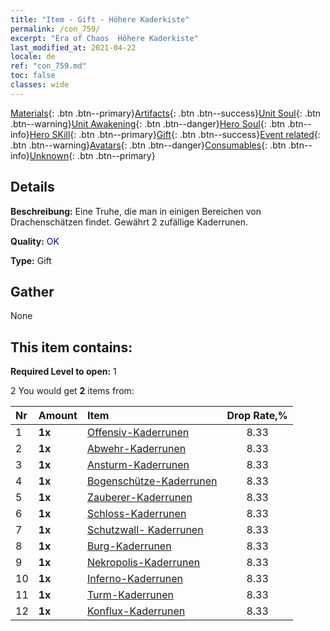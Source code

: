 ```yaml
---
title: "Item - Gift - Höhere Kaderkiste"
permalink: /con_759/
excerpt: "Era of Chaos  Höhere Kaderkiste"
last_modified_at: 2021-04-22
locale: de
ref: "con_759.md"
toc: false
classes: wide
---
```

 [Materials](/ItemsDE/){: .btn .btn--primary}[Artifacts](/ItemsDE/Artifacts/){: .btn .btn--success}[Unit Soul](/ItemsDE/UnitSoul/){: .btn .btn--warning}[Unit Awakening](/ItemsDE/UnitAwakening/){: .btn .btn--danger}[Hero Soul](/ItemsDE/HeroSoul/){: .btn .btn--info}[Hero SKill](/ItemsDE/HeroSkill/){: .btn .btn--primary}[Gift](/ItemsDE/Gift/){: .btn .btn--success}[Event related](/ItemsDE/Events/){: .btn .btn--warning}[Avatars](/ItemsDE/Avatars/){: .btn .btn--danger}[Consumables](/ItemsDE/Consumables/){: .btn .btn--info}[Unknown](/ItemsDE/Unknown/){: .btn .btn--primary}

## Details
 **Beschreibung:** Eine Truhe, die man in einigen Bereichen von Drachenschätzen findet. Gewährt 2 zufällige Kaderrunen.

 **Quality:** <span style="color: #0000CD">OK</span>

 **Type:** Gift

## Gather

  None

## This item contains:

 **Required Level to open:** 1

 2 You would get **2** items  from:

  | Nr | Amount |     Item    | Drop Rate,% |
  |:---|:-------|:------------|:---------:|
  | 1 |  **1x** | [Offensiv-Kaderrunen](/de/Items/con_734/) | 8.33 | 
  | 2 |  **1x** | [Abwehr-Kaderrunen](/de/Items/con_739/) | 8.33 | 
  | 3 |  **1x** | [Ansturm-Kaderrunen](/de/Items/con_741/) | 8.33 | 
  | 4 |  **1x** | [Bogenschütze-Kaderrunen](/de/Items/con_742/) | 8.33 | 
  | 5 |  **1x** | [Zauberer-Kaderrunen](/de/Items/con_746/) | 8.33 | 
  | 6 |  **1x** | [Schloss-Kaderrunen](/de/Items/con_752/) | 8.33 | 
  | 7 |  **1x** | [Schutzwall- Kaderrunen](/de/Items/con_753/) | 8.33 | 
  | 8 |  **1x** | [Burg-Kaderrunen](/de/Items/con_754/) | 8.33 | 
  | 9 |  **1x** | [Nekropolis-Kaderrunen](/de/Items/con_755/) | 8.33 | 
  | 10 |  **1x** | [Inferno-Kaderrunen](/de/Items/con_777/) | 8.33 | 
  | 11 |  **1x** | [Turm-Kaderrunen](/de/Items/con_785/) | 8.33 | 
  | 12 |  **1x** | [Konflux-Kaderrunen](/de/Items/con_791/) | 8.33 | 
